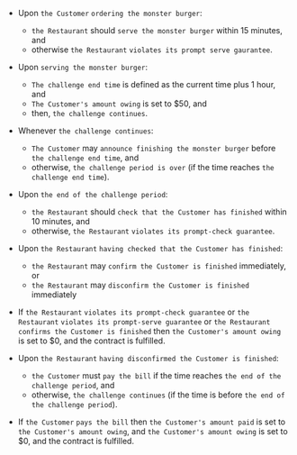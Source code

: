 
* Upon `the Customer` `ordering the monster burger`:
	* `the Restaurant` should `serve the monster burger` within 15 minutes, and
	* otherwise `the Restaurant` `violates its prompt serve gaurantee`.

* Upon `serving the monster burger`:
	* `The challenge end time` is defined as the current time plus 1 hour, and
	* `The Customer's amount owing` is set to $50, and
	* then, `the challenge continues`.

* Whenever `the challenge continues`:
	* `The Customer` may `announce finishing the monster burger` before `the challenge end time`, and
	* otherwise, `the challenge period is over` (if the time reaches `the challenge end time`).

* Upon `the end of the challenge period`:
	* `the Restaurant` should `check that the Customer has finished` within 10 minutes, and
	* otherwise, `the Restaurant` `violates its prompt-check guarantee`.

* Upon `the Restaurant` `having checked that the Customer has finished`:
	* `the Restaurant` may `confirm the Customer is finished` immediately, or
	* `the Restaurant` may `disconfirm the Customer is finished` immediately

* If
	`the Restaurant` `violates its prompt-check guarantee` or
	`the Restaurant` `violates its prompt-serve guarantee` or
	`the Restaurant` `confirms the Customer is finished`
  	then `the Customer's amount owing` is set to $0, and the contract is fulfilled.

* Upon `the Restaurant` `having disconfirmed the Customer is finished`:
	* `the Customer` must `pay the bill` if the time reaches `the end of the challenge period`, and
	* otherwise, `the challenge continues` (if the time is before `the end of the challenge period`).

* If `the Customer` `pays the bill` then `the Customer's amount paid` is set to `the Customer's amount owing`, and `the Customer's amount owing` is set to $0, and the contract is fulfilled.

